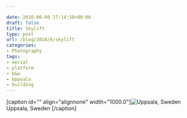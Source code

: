 ```yaml
---

date: 2016-06-09 17:14:58+00:00
draft: false
title: Skylift
type: post
url: /blog/2016/6/skylift
categories:
- Photography
tags:
- aerial
- platform
- b&w
- Uppsala
- building
---
```


[caption id="" align="alignnone" width="1000.0"]![ Uppsala, Sweden ](/images/2016-06-09-20166skylift/image-asset.jpeg)
 Uppsala, Sweden [/caption]
